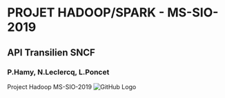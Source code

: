 # PROJET HADOOP/SPARK - MS-SIO-2019
## API Transilien SNCF
### P.Hamy, N.Leclercq, L.Poncet

Project Hadoop MS-SIO-2019
![GitHub Logo](./api-transilien/trains-tracker.gif)

